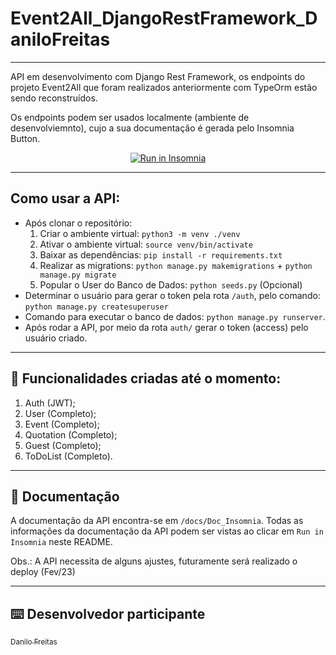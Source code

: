 # Event2All_DjangoRestFramework_DaniloFreitas

---

API em desenvolvimento com Django Rest Framework, os endpoints do projeto Event2All que foram realizados anteriormente com TypeOrm estão sendo reconstruídos. 

Os endpoints podem ser usados localmente (ambiente de desenvolviemnto), cujo a sua documentação é gerada pelo Insomnia Button.

<p align="center">
<a href="https://insomnia.rest/run/?label=Event2All-Django&uri=https%3A%2F%2Fraw.githubusercontent.com%2Fdanilojpfreitas%2FEvent2All-DjangoRestFramework%2Fmain%2FInsomnia%2FInsomnia-All_2023-01-19.json" target="_blank"><img src="https://insomnia.rest/images/run.svg" alt="Run in Insomnia"></a>
</p>

---
## Como usar a API:
  - Após clonar o repositório:
      1) Criar o ambiente virtual: `python3 -m venv ./venv`
      2) Ativar o ambiente virtual: `source venv/bin/activate`
      3) Baixar as dependências: `pip install -r requirements.txt`
      4) Realizar as migrations: `python manage.py makemigrations` + `python manage.py migrate`
      5) Popular o User do Banco de Dados: `python seeds.py` (Opcional)
  - Determinar o usuário para gerar o token pela rota `/auth`, pelo comando: `python manage.py createsuperuser` 
  - Comando para executar o banco de dados: `python manage.py runserver`. 
  - Após rodar a API, por meio da rota `auth/` gerar o token (access) pelo usuário criado.  
  
---
## :memo: Funcionalidades criadas até o momento: 

1. Auth (JWT);
2. User (Completo);
3. Event (Completo);
4. Quotation (Completo);
5. Guest (Completo);
6. ToDoList (Completo).

---


## :page_with_curl: Documentação

A documentação da API encontra-se em `/docs/Doc_Insomnia`.
Todas as informações da documentação da API podem ser vistas ao clicar em `Run in Insomnia` neste README.   

Obs.: A API necessita de alguns ajustes, futuramente será realizado o deploy (Fev/23)


---


## :keyboard: Desenvolvedor participante
 
[<sub>Danilo Freitas</sub>](https://github.com/danilojpfreitas)  

